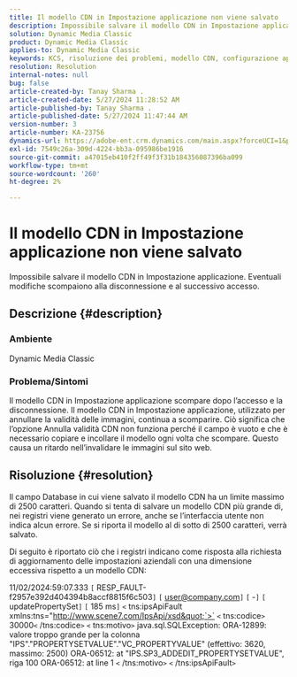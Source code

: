 ```yaml
---
title: Il modello CDN in Impostazione applicazione non viene salvato
description: Impossibile salvare il modello CDN in Impostazione applicazione. Eventuali modifiche scompaiono alla disconnessione e al successivo accesso.
solution: Dynamic Media Classic
product: Dynamic Media Classic
applies-to: Dynamic Media Classic
keywords: KCS, risoluzione dei problemi, modello CDN, configurazione applicazione, non salva, Adobe Dynamic Media Classic
resolution: Resolution
internal-notes: null
bug: false
article-created-by: Tanay Sharma .
article-created-date: 5/27/2024 11:28:52 AM
article-published-by: Tanay Sharma .
article-published-date: 5/27/2024 11:47:44 AM
version-number: 3
article-number: KA-23756
dynamics-url: https://adobe-ent.crm.dynamics.com/main.aspx?forceUCI=1&pagetype=entityrecord&etn=knowledgearticle&id=a3972c4b-1c1c-ef11-840b-6045bd006b25
exl-id: 7549c26a-309d-4224-bb3a-095986be1916
source-git-commit: a47015eb410f2ff49f3f31b184356087396ba099
workflow-type: tm+mt
source-wordcount: '260'
ht-degree: 2%

---
```


# Il modello CDN in Impostazione applicazione non viene salvato


Impossibile salvare il modello CDN in Impostazione applicazione. Eventuali modifiche scompaiono alla disconnessione e al successivo accesso.

## Descrizione {#description}


### Ambiente

Dynamic Media Classic

### Problema/Sintomi

Il modello CDN in Impostazione applicazione scompare dopo l’accesso e la disconnessione. Il modello CDN in Impostazione applicazione, utilizzato per annullare la validità delle immagini, continua a scomparire. Ciò significa che l’opzione Annulla validità CDN non funziona perché il campo è vuoto e che è necessario copiare e incollare il modello ogni volta che scompare. Questo causa un ritardo nell’invalidare le immagini sul sito web.


## Risoluzione {#resolution}


Il campo Database in cui viene salvato il modello CDN ha un limite massimo di 2500 caratteri. Quando si tenta di salvare un modello CDN più grande di, nei registri viene generato un errore, anche se l’interfaccia utente non indica alcun errore. Se si riporta il modello al di sotto di 2500 caratteri, verrà salvato.



Di seguito è riportato ciò che i registri indicano come risposta alla richiesta di aggiornamento delle impostazioni aziendali con una dimensione eccessiva rispetto a un modello CDN:

11/02/2024:59:07.333 `[` RESP_FAULT-f2957e392d404394b8accf8815f6c503`]`
`[` user@company.com`]`  `[` -`]`  `[` updatePropertySet`]`  `[` 185 ms`]`
`<` tns:ipsApiFault xmlns:tns=&quot;http://www.scene7.com/IpsApi/xsd&quot;`>` `<` tns:codice`>` 30000`<` /tns:codice`>` `<` tns:motivo`>` java.sql.SQLException: ORA-12899: valore troppo grande per la colonna &quot;IPS&quot;.&quot;PROPERTYSETVALUE&quot;.&quot;VC_PROPERTYVALUE&quot; (effettivo: 3620, massimo: 2500) ORA-06512: at &quot;IPS.SP3_ADDEDIT_PROPERTYSETVALUE&quot;, riga 100 ORA-06512: at line 1
`<` /tns:motivo`>` `<` /tns:ipsApiFault`>`
